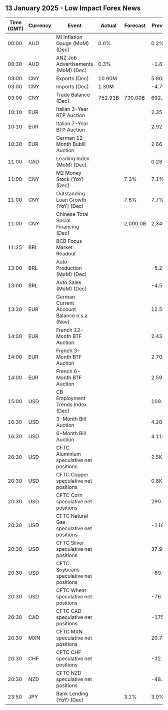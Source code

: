 ## 13 January 2025 - Low Impact Forex News

| Time (GMT) | Currency | Event | Actual | Forecast | Previous |
|------|----------|-------|--------|----------|----------|
| 00:00 | AUD | MI Inflation Gauge (MoM) (Dec) | 0.6% |  | 0.2% |
| 00:30 | AUD | ANZ Job Advertisements (MoM) (Dec) | 0.3% |  | -1.8% |
| 03:00 | CNY | Exports (Dec) | 10.90M |  | 5.80M |
| 03:00 | CNY | Imports (Dec) | 1.30M |  | -4.70M |
| 03:00 | CNY | Trade Balance (Dec) | 752.91B | 730.00B | 692.80B |
| 10:10 | EUR | Italian 3-Year BTP Auction |  |  | 2.35% |
| 10:10 | EUR | Italian 7-Year BTP Auction |  |  | 2.92% |
| 10:30 | EUR | German 12-Month Bubill Auction |  |  | 2.667% |
| 11:00 | CAD | Leading Index (MoM) (Dec) |  |  | 0.28% |
| 11:00 | CNY | M2 Money Stock (YoY) (Dec) |  | 7.3% | 7.1% |
| 11:00 | CNY | Outstanding Loan Growth (YoY) (Dec) |  | 7.6% | 7.7% |
| 11:00 | CNY | Chinese Total Social Financing (Dec) |  | 2,000.0B | 2,340.0B |
| 11:25 | BRL | BCB Focus Market Readout |  |  |  |
| 13:00 | BRL | Auto Production (MoM) (Dec) |  |  | -5.2% |
| 13:00 | BRL | Auto Sales (MoM) (Dec) |  |  | -4.5% |
| 13:30 | EUR | German Current Account Balance n.s.a (Nov) |  |  | 12.5B |
| 14:00 | EUR | French 12-Month BTF Auction |  |  | 2.435% |
| 14:00 | EUR | French 3-Month BTF Auction |  |  | 2.704% |
| 14:00 | EUR | French 6-Month BTF Auction |  |  | 2.592% |
| 15:00 | USD | CB Employment Trends Index (Dec) |  |  | 109.55 |
| 16:30 | USD | 3-Month Bill Auction |  |  | 4.205% |
| 16:30 | USD | 6-Month Bill Auction |  |  | 4.110% |
| 20:30 | USD | CFTC Aluminium speculative net positions |  |  | 2.5K |
| 20:30 | USD | CFTC Copper speculative net positions |  |  | 0.8K |
| 20:30 | USD | CFTC Corn speculative net positions |  |  | 290.5K |
| 20:30 | USD | CFTC Natural Gas speculative net positions |  |  | -118.1K |
| 20:30 | USD | CFTC Silver speculative net positions |  |  | 37.9K |
| 20:30 | USD | CFTC Soybeans speculative net positions |  |  | -69.9K |
| 20:30 | USD | CFTC Wheat speculative net positions |  |  | -76.5K |
| 20:30 | CAD | CFTC CAD speculative net positions |  |  | -175.7K |
| 20:30 | MXN | CFTC MXN speculative net positions |  |  | 20.7K |
| 20:30 | CHF | CFTC CHF speculative net positions |  |  | -32.8K |
| 20:30 | NZD | CFTC NZD speculative net positions |  |  | -48.3K |
| 23:50 | JPY | Bank Lending (YoY) (Dec) |  | 3.1% | 3.0% |
